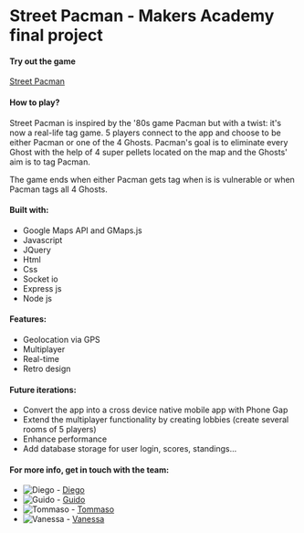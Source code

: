 Street Pacman - Makers Academy final project
==========================================

#### Try out the game
[Street Pacman](https://street-pacman.herokuapp.com/)


#### How to play?
Street Pacman is inspired by the '80s game Pacman but with a twist: it's now a real-life tag game. 5 players connect to the app and choose to be either Pacman or one of the 4 Ghosts. Pacman's goal is to eliminate every Ghost with the help of 4 super pellets located on the map and the Ghosts' aim is to tag Pacman.

The game ends when either Pacman gets tag when is is vulnerable or when Pacman tags all 4 Ghosts.


#### Built with:
- Google Maps API and GMaps.js
- Javascript
- JQuery
- Html
- Css
- Socket io
- Express js
- Node js


#### Features:
- Geolocation via GPS
- Multiplayer
- Real-time
- Retro design


#### Future iterations:
- Convert the app into a cross device native mobile app with Phone Gap
- Extend the multiplayer functionality by creating lobbies (create several rooms of 5 players)
- Enhance performance
- Add database storage for user login, scores, standings...


#### For more info, get in touch with the team:
- ![Diego](https://avatars2.githubusercontent.com/u/10360735?v=3&s=120) - [Diego](https://github.com/jdiegoromero)
- ![Guido](https://avatars2.githubusercontent.com/u/10268884?v=3&s=120) - [Guido](https://github.com/guidovitafinzi)
- ![Tommaso](https://avatars2.githubusercontent.com/u/10244235?v=3&s=120) - [Tommaso](https://github.com/tommasobratto)
- ![Vanessa](https://avatars0.githubusercontent.com/u/10236105?v=3&s=100) - [Vanessa](https://github.com/vvirgitti)
